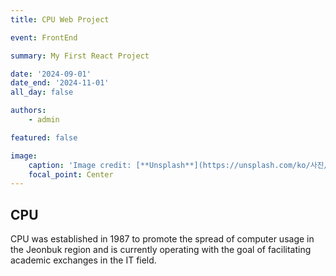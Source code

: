 ```yaml
---
title: CPU Web Project

event: FrontEnd

summary: My First React Project

date: '2024-09-01'
date_end: '2024-11-01'
all_day: false

authors:
    - admin

featured: false

image:
    caption: 'Image credit: [**Unsplash**](https://unsplash.com/ko/사진/컴퓨터-모니터-앞-의자에-앉아-있는-사람들-Fa9b57hffnM)'
    focal_point: Center
---
```


## CPU
CPU was established in 1987 to promote the spread of computer usage in the Jeonbuk region and is currently operating with the goal of facilitating academic exchanges in the IT field.




